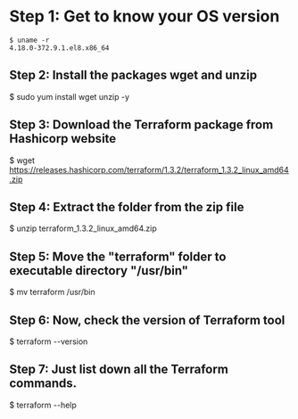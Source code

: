 # Step 1: Get to know your OS version
```
$ uname -r
4.18.0-372.9.1.el8.x86_64
```
## Step 2: Install the packages wget and unzip
$ sudo yum install wget unzip -y

## Step 3: Download the Terraform package from Hashicorp website
$ wget https://releases.hashicorp.com/terraform/1.3.2/terraform_1.3.2_linux_amd64.zip

## Step 4: Extract the folder from the zip file
$ unzip terraform_1.3.2_linux_amd64.zip 

## Step 5: Move the "terraform" folder to executable directory "/usr/bin"
$ mv terraform /usr/bin

## Step 6: Now, check the version of Terraform tool
$ terraform --version

## Step 7: Just list down all the Terraform commands.
$ terraform --help

